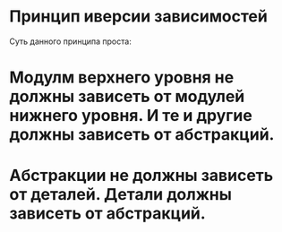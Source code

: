 # Принцип иверсии зависимостей

Суть данного принципа проста:
# Модулм верхнего уровня не должны зависеть от модулей нижнего уровня. И те и другие должны зависеть от абстракций.

# Абстракции не должны зависеть от деталей. Детали должны зависеть от абстракций.